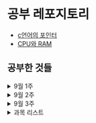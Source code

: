 # 공부 레포지토리

- [c언어의 포인터](cs/2022-09-02_pointer.markdown)
- [CPU와 RAM](cs/CPU%EC%99%80RAM.md)

## 공부한 것들

<details>
<summary>9월 1주</summary>
      
- [x] 시간복잡도 구할때 c와 n0으로 n구하는 부분
  - c는 상수를 초기화하여 그래프 형을 유지하기위한 공통 상수
- [x] 유클리드 알고리즘 최대 공약수 증명
- [x] 기초 자료형, 파생 자료형, 사용자 정의 자료형의 차이는 무엇일까?
  - 기초 자료형은 원시 타입, 파생 자료형은 
- [x] 추상 데이터 자료형과 인터페이스
  - 추상 데이터 타입: 사용자 정의 자료형
  - 상속자가 반드시 구현해야하는것 abstract function
  - extends - 객체를 가져다 쓰는거
  - interface - 상속받아서 구현하도록 강제하는것
- [x] 알고리즘 기초수학 수열. 등비수열 등차수열?
- [x] 2775
  - 등차수열 등비수열로 꼭 나눠서 정리할 필요는 없음. 
- [x] 배열의 응용: 다항식
  - 코드를 읽을 줄 알아야 한다. 모든 항을 저장하는 다항식 표현 방법에서는 최고차항과 계수값을 저장하며, 다항식의 덧셈에서는 새로운 구조체를 초기화하고 최고차항부터 차수가 같은 계수끼리 덧셈하며 구조체를 갱신해가며 완성된 구조체를 반환한다.
- [x] 2839
  - 완전탐색은 2의 n승(3,5)이기 때문에 적합하지 않고 그리디 혹은 dp로 구현하는 것이 좋음. 그리디가 가능한 이유는 3,5로 구성된 가장 짧은 배열을 만드는 것이기 때문에 항상 최선의 선택이 정해져 있음
- [x] 파이썬: 리스트 컴프리헨션과 함수+람다 표현식 중 뭐가 더 빠른지?
  - 리스트 컴프리헨션
- [x] 파이썬: 외부 숫자 변수 재할당이 안되서 풀이 보니까 class, self 변수 만들던데 어떻게 하는 건지
  - class, self 변수로 할수 있지만 추천하진 않음. 변수 global 설정으로 외부 변수 사용 가능. 인자로 받는 방향으로 설계할 수 있도록 하자.
- [x] 1978
  - 소수 판별은 제곱근까지 구하는 것이 맞고, 식의 오류를 찾기.
  - 천장함수를 취해서 거짓을 참으로 판별하는 등의 오류가 있을것으로 추정. 디버깅을 통해 찾자. 
  - -> 이 경우 수가 소수인지 판별해야 하므로 수를 변형하면 안됨.
</details>
<details>
<summary>9월 2주</summary>

- [x] 브루트포스 2798: 조합 직접 구현시 시간초과 되는 이유 - 완전탐색 할때는 백트래킹 가능할때만 dfs씀. 최적화 안되면 시간초과 가능성 높음
- [x] 스택-[일반적인 배열 프로그램](cs/자료구조/스택.md)-포인터 변수 이해한 내용 맞는지
- [x] 스택-동적 스택 프로그램: s = (StackType*)[malloc](cs/2022-09-02_pointer.markdown#malloc-함수)(sizeof(StackType)); 스택타입에 *붙이는것? 스택타입의 크기만큼 메모리 할당? s가 포인터 변수라서?
- [x] 스택-괄호 검사 프로그램#2 const(안바뀌는 변수 선언) char \*in?
- [x] 큐의 응용: 원형 큐의 사이즈 = 한번에 처리할수 있는 사이즈
  - 일반적인 버퍼 - cpu가 메모리에 한번에 넣을수 있는 양
  - 프로세스 할당 기법
  - 뮤텍스 세마포어: 운영체제에서 다룸
  - 뮤텍스 돌려줘야 할것을 돌려주지 않았을때 처리 방법 - 키가 올때까지 기다리는것
  - 세마포어 가능한 공간 갯수를 적어놓는것.
- [x] 큐의 응용 프로그램 15p. 랜덤 시간 생성할때 srand = 랜덤 난수 생성
- [x] ch5 q->front, customer.id ->와 .의 차이 - 같다. 세부 문법은 찾아볼것!
- [x] 포인터 변수에 동적으로 메모리를 할당할때 malloc 함수로 메모리 할당? o
- [x] 연결리스트#2 리스트를 역순으로 만드는 연산 구현의 insert_last 함수가 이상함. 노드 순회후 마지막에 추가해야 하는것 아닌가? -> 노드 순환이 맞음
- [x] 헤드 노드는 데이터를 가지지 않고 가리키기만 하는데 head=node로 할당후 head 반환하는 이유? 헤드 포인터는 무엇?
  - 헤드 노드는 따로 쓰지 않고 헤드 포인터만 사용. 헤드 포인터는 헤드를 가리키는 포인터다.
- [x] 노드 타입의 헤드를 가지는 연결리스트라는 추상 자료형을 쓰진 않는지.(헤드에 접근하고 함수 메서드화) - 따로 쓰지 않고 그런 경우 스택, 큐 등 다른 자료형을 쓴다.
- 삽입 정렬은 최선 O(n)(정렬된 경우)
- 퀵정렬: 최악일때 피봇이 잘못 설정되어있어서, 피봇을 잘 설정하려면 피봇 설정 기법 median of three가 있다.(특정 세개 값 중 중간값 취하기)
- 병합정렬 장점 안정적 단점 배열을 너무 많이 씀
</details>

<details>
<summary>9월 3주</summary>

- [x] 자료구조 우선순위 큐
- [x] [이코테 책 파트2](https://github.com/darae07/study/tree/master/algorithm/book_icote)
- [x] cs- [CPU와 RAM](cs/CPU%EC%99%80RAM.md)
</details>

<details>
<summary>과목 리스트</summary>

| 1-1               | 1-2        | 2-1          | 2-2             |
| ----------------- | ---------- | ------------ | --------------- |
| 컴퓨터 프로그래밍 |            |              |                 |
| C언어             |            |              |                 |
| 이산수학          | 자료구조   | 알고리즘     |                 |
|                   | 컴퓨터구조 |              | 운영체제        |
|                   |            | 데이터베이스 | 웹프로그래밍    |
|                   | 컴퓨터통신 | 네트워크     |                 |
|                   |            |              | 소프트웨어 공학 |

</details>
